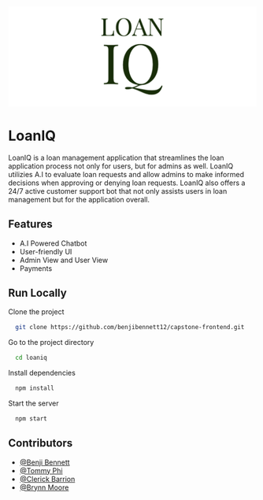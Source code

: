 
![Logo](/loaniq/src/Assets/Images/loaniq-logo-banner.png)


# LoanIQ

LoanIQ is a loan management application that streamlines the loan application process not only for users, but for admins as well. LoanIQ utilizies A.I to evaluate loan requests and allow admins to make informed decisions when approving or denying loan requests. LoanIQ also offers a 24/7 active customer support bot that not only assists users in loan management but for the application overall.

## Features

- A.I Powered Chatbot
- User-friendly UI
- Admin View and User View
- Payments


## Run Locally

Clone the project

```bash
  git clone https://github.com/benjibennett12/capstone-frontend.git
```

Go to the project directory

```bash
  cd loaniq
```

Install dependencies

```bash
  npm install
```

Start the server

```bash
  npm start
```


## Contributors

- [@Benji Bennett](https://github.com/benjibennett12)
- [@Tommy Phi](https://github.com/TommyPhi)
- [@Clerick Barrion](https://github.com/clerickbarrion)
- [@Brynn Moore](https://github.com/brynnaj)

